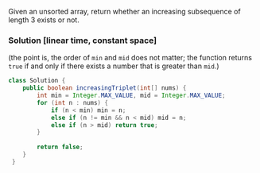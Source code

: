 Given an unsorted array, return whether an increasing subsequence of length 3 exists or not.

### Solution [linear time, constant space]
(the point is, the order of `min` and `mid` does not matter; the function returns `true` if and only if there exists a number that is greater than `mid`.)

```java
class Solution {
    public boolean increasingTriplet(int[] nums) {
        int min = Integer.MAX_VALUE, mid = Integer.MAX_VALUE;
        for (int n : nums) {
            if (n < min) min = n;
            else if (n != min && n < mid) mid = n;            
            else if (n > mid) return true;
        }
        
        return false;
    }
 }
 ```
